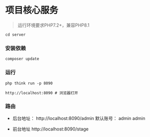 项目核心服务
===============

> 运行环境要求PHP7.2+，兼容PHP8.1
~~~
cd server
~~~

### 安装依赖
~~~
composer update
~~~


### 运行
~~~
php think run -p 8090

http://localhost:8090 # 浏览器打开
~~~

### 路由
+ 后台地址：
  http://localhost:8090/admin
  默认账号： admin admin

+ 前台地址 http://localhost:8090/stage

